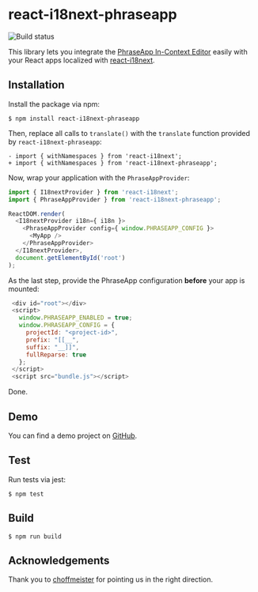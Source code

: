 # react-i18next-phraseapp

![Build status](https://github.com/phrase/react-i18next-phraseapp/workflows/Test/badge.svg)

This library lets you integrate the [PhraseApp In-Context Editor](https://help.phraseapp.com/translate-website-and-app-content/use-in-context-editor-to-translate/translate-directly-on-your-website) easily with your React apps localized with [react-i18next](https://github.com/i18next/react-i18next).

## Installation

Install the package via npm:

    $ npm install react-i18next-phraseapp

Then, replace all calls to `translate()` with the `translate` function provided by `react-i18next-phraseapp`:

    - import { withNamespaces } from 'react-i18next';
    + import { withNamespaces } from 'react-i18next-phraseapp';

Now, wrap your application with the `PhraseAppProvider`:

```js
import { I18nextProvider } from 'react-i18next';
import { PhraseAppProvider } from 'react-i18next-phraseapp';

ReactDOM.render(
  <I18nextProvider i18n={ i18n }>
    <PhraseAppProvider config={ window.PHRASEAPP_CONFIG }>
      <MyApp />
    </PhraseAppProvider>
  </I18nextProvider>,
  document.getElementById('root')
);
```

As the last step, provide the PhraseApp configuration **before** your app is mounted:

```js
 <div id="root"></div>
 <script>
   window.PHRASEAPP_ENABLED = true;
   window.PHRASEAPP_CONFIG = {
     projectId: "<project-id>",
     prefix: "[[__",
     suffix: "__]]",
     fullReparse: true
   };
 </script>
 <script src="bundle.js"></script>
```

Done.

## Demo

You can find a demo project on [GitHub](https://github.com/phrase/react-i18next-phraseapp-demo).

## Test

Run tests via jest:

    $ npm test

## Build

    $ npm run build

## Acknowledgements

Thank you to [choffmeister](https://github.com/choffmeister) for pointing us in the right direction.
